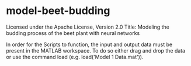 # model-beet-budding
Licensed under the Apache License, Version 2.0
Title: Modeling the budding process of the beet plant with neural networks

In order for the Scripts to function, the input and output data must be present in the MATLAB workspace.
To do so either drag and drop the data or use the command load (e.g. load('Model 1 Data.mat')).
